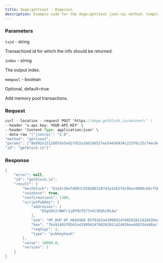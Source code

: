 ```yaml
---
title: doge:gettxout - Dogecoin
description: Example code for the doge:gettxout json-rpc method. Сomplete guide on how to use doge:gettxout json-rpc in GetBlock.io Web3 documentation.
---
```


### Parameters


`txid` - string

Transactiond id for which the info should be returned.

`index` - string

The output index.

`mempool` - boolean

Optional, default=true

Add memory pool transactions.

### Request

``` java
curl --location --request POST 'https://doge.getblock.io/mainnet/' \
--header 'x-api-key: YOUR-API-KEY' \
--header 'Content-Type: application/json' \
--data-raw '{"jsonrpc": "2.0",
"method": "gettxout",
"params": ["8e992e1512887da5e02fd52a1bd19d527ee54436934c215f0c23cf4ec04771e7", 0, true],
"id": "getblock.io"}'
```

###  Response

``` java
{
    "error": null,
    "id": "getblock.io",
    "result": {
        "bestblock": "b1a5c36e7d007c5592061187d1e1eb2fdc9bac0988cb8cf5b81be9c3751e4b72",
        "coinbase": true,
        "confirmations": 1389,
        "scriptPubKey": {
            "addresses": [
                "D5gVXk2rNW7r1iBfMzfE77nhC5RdhiMi4u"
            ],
            "asm": "OP_DUP OP_HASH160 05f0163a43999424760262011d2d426eedd833da OP_EQUALVERIFY OP_CHECKSIG",
            "hex": "76a91405f0163a43999424760262011d2d426eedd833da88ac",
            "reqSigs": 1,
            "type": "pubkeyhash"
        },
        "value": 10000.0,
        "version": 1
    }
}
```

